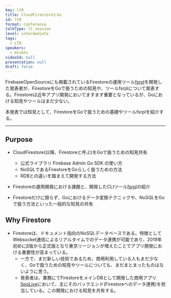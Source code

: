 ```yaml
---
key: lt8
title: CloudFirestoreとGo
id: lt8
format: conference
talkType: lt_session
level: intermediate
tags:
  - LT8
speakers:
  - mtskhs
videoId: null
presentation: null
draft: false
---
```

FirebaseOpenSourceにも掲載されているFirestoreの運用ツール[fsrpl](https://firebaseopensource.com/projects/matsu0228/fsrpl/)を開発した発表者が、FirestoreをGoで扱うための知見や、ツールfsrplについて発表する。Firestoreは近年アプリ開発においてますます重要となっているが、Goにおける知見やツールはまだ少ない。

本発表では知見として、FirestoreをGoで扱うための基礎やツールfsrplを紹介する。

---
## Purpose

- CloudFirestore(以降、Firestoreと呼ぶ)をGoで扱うための知見共有
  - 公式ライブラリ Firebase Admin Go SDK の使い方
  - NoSQLであるFirestoreをGoらしく扱うための方法
  - RDBとの違いを踏まえて開発する方法

- Firestoreの運用開発における課題と、開発したCLIツール[fsrpl](https://github.com/matsu0228/fsrpl)の紹介
- Firestoreだけに限らず、Goにおけるデータ変換テクニックや、NoSQLをGoで扱う方法といった一般的な知見の共有

## Why Firestore

- Firestoreは、ドキュメント指向のNoSQLデータベースである。特徴としてWebsocket通信によるリアルタイムでのデータ連携が可能であり、2019年初めにβ版から正式版となり東京リージョンが増えたことでアプリ開発における重要性が高まっている。
  - 一方で、まだ新しい技術であるため、商用利用している人もまだ少なく、Goで扱うための知見やツールについても、まだまとまったものはないように思う。
  - 発表者は、業務にてFirestoreをメインDBとして開発した商用アプリ[SpoLive](https://spolive.ntt.com/)において、主にそのバックエンド(Firestoreへのデータ連携)を担当している。この開発における知見を共有する。

